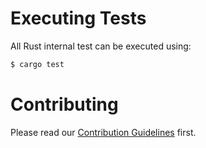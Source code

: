 # Executing Tests

All Rust internal test can be executed using:

```sh
$ cargo test
```

# Contributing

Please read our [Contribution Guidelines](./CONTRIBUTING.md) first.
